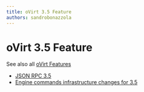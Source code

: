 ```yaml
---
title: oVirt 3.5 Feature
authors: sandrobonazzola
---
```


# oVirt 3.5 Feature

See also all [oVirt Features](/develop/release-management/features/)

* [JSON RPC 3.5](http://www.ovirt.org/develop/release-management/features/infra/jsonrpc3.5/)
* [Engine commands infrastructure changes for 3.5](http://www.ovirt.org/develop/release-management/features/engine-command-changes/)
